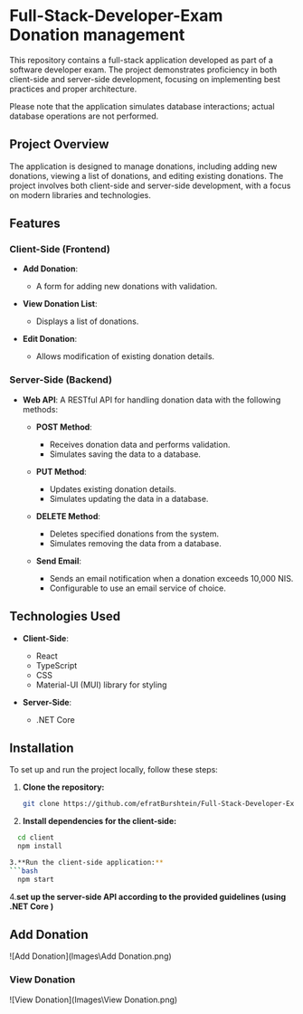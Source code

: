 # Full-Stack-Developer-Exam Donation management

This repository contains a full-stack application developed as part of a software developer exam. The project demonstrates proficiency in both client-side and server-side development, focusing on implementing best practices and proper architecture. 

Please note that the application simulates database interactions; actual database operations are not performed.

## Project Overview

The application is designed to manage donations, including adding new donations, viewing a list of donations, and editing existing donations. The project involves both client-side and server-side development, with a focus on modern libraries and technologies.

## Features

### Client-Side (Frontend)

- **Add Donation**: 
  - A form for adding new donations with validation.
    
- **View Donation List**: 
  - Displays a list of donations.
    
- **Edit Donation**: 
  - Allows modification of existing donation details.

### Server-Side (Backend)

- **Web API**: A RESTful API for handling donation data with the following methods:
  
  - **POST Method**: 
    - Receives donation data and performs validation.
    - Simulates saving the data to a database.

  - **PUT Method**: 
    - Updates existing donation details.
    - Simulates updating the data in a database.

  - **DELETE Method**: 
    - Deletes specified donations from the system.
    - Simulates removing the data from a database.

  - **Send Email**: 
    - Sends an email notification when a donation exceeds 10,000 NIS.
    - Configurable to use an email service of choice.

## Technologies Used

- **Client-Side**: 
  - React
  - TypeScript
  - CSS
  - Material-UI (MUI) library for styling

- **Server-Side**: 
  - .NET Core

## Installation

To set up and run the project locally, follow these steps:

1. **Clone the repository:**
   ```bash
   git clone https://github.com/efratBurshtein/Full-Stack-Developer-Exam.git

2. **Install dependencies for the client-side:**
  ```bash
    cd client
    npm install

3.**Run the client-side application:**
  ```bash
    npm start
```
4.**set up the server-side API according to the provided guidelines (using .NET Core )**


## Add Donation
![Add Donation](Images\Add Donation.png)

### View Donation
![View Donation](Images\View Donation.png)


